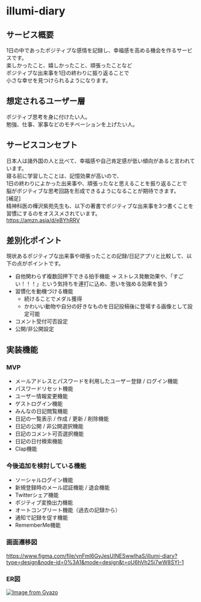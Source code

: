 # illumi-diary

## サービス概要
1日の中であったポジティブな感情を記録し、幸福感を高める機会を作るサービスです。  
楽しかったこと、嬉しかったこと、頑張ったことなど  
ポジティブな出来事を1日の終わりに振り返ることで  
小さな幸せを見つけられるようになります。

## 想定されるユーザー層
ポジティブ思考を身に付けたい人。  
勉強、仕事、家事などのモチベーションを上げたい人。

## サービスコンセプト
日本人は諸外国の人と比べて、幸福感や自己肯定感が低い傾向があると言われています。  
寝る前に学習したことは、記憶効果が高いので、  
1日の終わりによかった出来事や、頑張ったなと思えることを振り返ることで  
脳がポジティブな思考回路を形成できるようになることが期待できます。  
[補足]  
精神科医の樺沢紫苑先生も、以下の著書でポジティブな出来事を3つ書くことを習慣にするのをオススメされています。  
https://amzn.asia/d/eBYhRRV

## 差別化ポイント
現状あるポジティブな出来事や頑張ったことの記録/日記アプリと比較して、以下の点がポイントです。
- 自他関わらず複数回押下できる拍手機能
	 → ストレス発散効果や、「すごい！！！」という気持ちを連打に込め、思いを強める効果を狙う
- 習慣化を動機づける機能
	- 続けることでメダル獲得
	- かわいい動物や自分の好きなものを日記投稿後に登場する画像として設定可能
- コメント受付可否設定
- 公開/非公開設定

## 実装機能
### MVP
 - メールアドレスとパスワードを利用したユーザー登録 / ログイン機能
 - パスワードリセット機能
 - ユーザー情報変更機能
 - ゲストログイン機能
 - みんなの日記閲覧機能
 - 日記の一覧表示 / 作成 / 更新 / 削除機能
 - 日記の公開 / 非公開選択機能
 - 日記のコメント可否選択機能
 - 日記の日付検索機能
 - Clap機能

### 今後追加を検討している機能
 - ソーシャルログイン機能
 - 新規登録時のメール認証機能 / 退会機能
 - Twitterシェア機能
 - ポジティブ変換出力機能
 - オートコンプリート機能（過去の記録から）
 - 通知で記録を促す機能
 - RememberMe機能

### 画面遷移図
https://www.figma.com/file/vnFmI6GyJesUINESwwIhaS/illumi-diary?type=design&node-id=0%3A1&mode=design&t=oU6hVh25i7wW8SYI-1

### ER図
[![Image from Gyazo](https://i.gyazo.com/eb5cb956205791b878c67d66c91988f5.png)](https://gyazo.com/eb5cb956205791b878c67d66c91988f5)